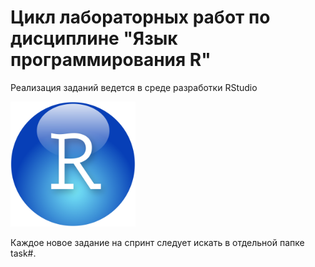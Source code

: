 # Цикл лабораторных работ по дисциплине "Язык программирования R"

Реализация заданий ведется в среде разработки RStudio

<img src="https://github.com/Brightest-Sunshine/pictures-for-README-files/blob/master/pics/RStudio-Ball.png" width="200" />

Каждое новое задание на спринт следует искать в отдельной папке task#.
